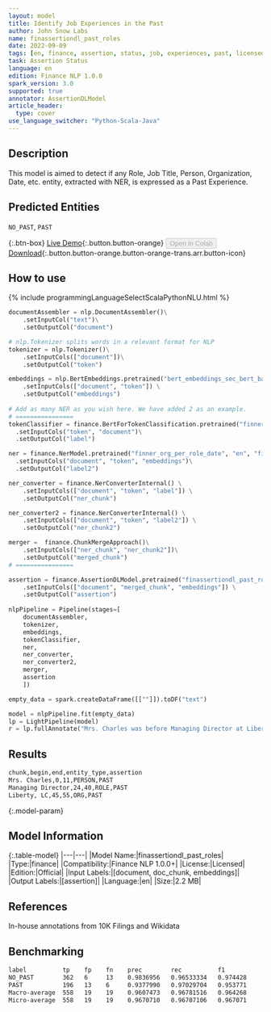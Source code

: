 ```yaml
---
layout: model
title: Identify Job Experiences in the Past
author: John Snow Labs
name: finassertiondl_past_roles
date: 2022-09-09
tags: [en, finance, assertion, status, job, experiences, past, licensed]
task: Assertion Status
language: en
edition: Finance NLP 1.0.0
spark_version: 3.0
supported: true
annotator: AssertionDLModel
article_header:
  type: cover
use_language_switcher: "Python-Scala-Java"
---
```


## Description

This model is aimed to detect if any Role, Job Title, Person, Organization, Date, etc. entity, extracted with NER, is expressed as a Past Experience.

## Predicted Entities

`NO_PAST`, `PAST`

{:.btn-box}
[Live Demo](https://demo.johnsnowlabs.com/finance/ASSERTIONDL_PAST_ROLES/){:.button.button-orange}
<button class="button button-orange" disabled>Open in Colab</button>
[Download](https://s3.amazonaws.com/auxdata.johnsnowlabs.com/finance/models/finassertiondl_past_roles_en_1.0.0_3.2_1662762393161.zip){:.button.button-orange.button-orange-trans.arr.button-icon}

## How to use



<div class="tabs-box" markdown="1">
{% include programmingLanguageSelectScalaPythonNLU.html %}

```python
documentAssembler = nlp.DocumentAssembler()\
    .setInputCol("text")\
    .setOutputCol("document")

# nlp.Tokenizer splits words in a relevant format for NLP
tokenizer = nlp.Tokenizer()\
    .setInputCols(["document"])\
    .setOutputCol("token")

embeddings = nlp.BertEmbeddings.pretrained("bert_embeddings_sec_bert_base","en") \
    .setInputCols(["document", "token"]) \
    .setOutputCol("embeddings")
    
# Add as many NER as you wish here. We have added 2 as an example.
# ================
tokenClassifier = finance.BertForTokenClassification.pretrained("finner_bert_roles", "en", "finance/models")\
  .setInputCols("token", "document")\
  .setOutputCol("label")

ner = finance.NerModel.pretrained("finner_org_per_role_date", "en", "finance/models")\
  .setInputCols("document", "token", "embeddings")\
  .setOutputCol("label2")

ner_converter = finance.NerConverterInternal() \
    .setInputCols(["document", "token", "label"]) \
    .setOutputCol("ner_chunk")

ner_converter2 = finance.NerConverterInternal() \
    .setInputCols(["document", "token", "label2"]) \
    .setOutputCol("ner_chunk2")

merger =  finance.ChunkMergeApproach()\
    .setInputCols(["ner_chunk", "ner_chunk2"])\
    .setOutputCol("merged_chunk")
# ================

assertion = finance.AssertionDLModel.pretrained("finassertiondl_past_roles", "en", "finance/models")\
    .setInputCols(["document", "merged_chunk", "embeddings"]) \
    .setOutputCol("assertion")
    
nlpPipeline = Pipeline(stages=[
    documentAssembler, 
    tokenizer,
    embeddings,
    tokenClassifier,
    ner,
    ner_converter,
    ner_converter2,
    merger,
    assertion
    ])

empty_data = spark.createDataFrame([[""]]).toDF("text")

model = nlpPipeline.fit(empty_data)
lp = LightPipeline(model)
r = lp.fullAnnotate("Mrs. Charles was before Managing Director at Liberty, LC")
```

</div>

## Results

```bash
chunk,begin,end,entity_type,assertion
Mrs. Charles,0,11,PERSON,PAST
Managing Director,24,40,ROLE,PAST
Liberty, LC,45,55,ORG,PAST
```

{:.model-param}
## Model Information

{:.table-model}
|---|---|
|Model Name:|finassertiondl_past_roles|
|Type:|finance|
|Compatibility:|Finance NLP 1.0.0+|
|License:|Licensed|
|Edition:|Official|
|Input Labels:|[document, doc_chunk, embeddings]|
|Output Labels:|[assertion]|
|Language:|en|
|Size:|2.2 MB|

## References

In-house annotations from 10K Filings and Wikidata

## Benchmarking

```bash
label          tp    fp    fn    prec        rec          f1
NO_PAST        362   6     13    0.9836956   0.96533334   0.974428
PAST           196   13    6     0.9377990   0.97029704   0.953771
Macro-average  558   19    19    0.9607473   0.96781516   0.964268
Micro-average  558   19    19    0.9670710   0.96707106   0.967071
```
